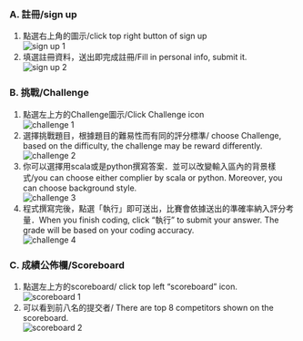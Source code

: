 ### A. 註冊/sign up
1. 點選右上角的圖示/click top right button of sign up  
![sign up 1](/images/1.png)
1. 填選註冊資料，送出即完成註冊/Fill in personal info, submit it.  
![sign up 2](/images/2.png)

### B. 挑戰/Challenge
1. 點選左上方的Challenge圖示/Click Challenge icon  
![challenge 1](/images/3.png)
1. 選擇挑戰題目，根據題目的難易性而有同的評分標準/ choose Challenge, based on the difficulty, the challenge may be reward differently.  
![challenge 2](/images/4.png)
1. 你可以選擇用scala或是python撰寫答案．並可以改變輸入區內的背景樣式/you can choose either complier by scala or python. Moreover, you can choose background style.  
![challenge 3](/images/5.png)
1. 程式撰寫完後，點選「執行」即可送出，比賽會依據送出的準確率納入評分考量．When you finish coding, click “執行” to submit your answer. The grade will be based on your coding accuracy.  
![challenge 4](/images/6.png)

### C. 成績公佈欄/Scoreboard
1. 點選左上方的scoreboard/ click top left “scoreboard” icon.  
![scoreboard 1](/images/7.png)
1. 可以看到前八名的提交者/ There are top 8 competitors shown on the scoreboard.  
![scoreboard 2](/images/8.png)
